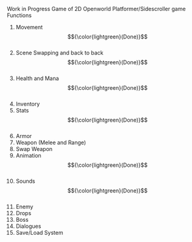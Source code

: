 Work in Progress Game of 2D Openworld Platformer/Sidescroller game <br>
Functions
1.	Movement $${\color{lightgreen}(Done)}$$ <br>
2.	Scene Swapping and back to back $${\color{lightgreen}(Done)}$$ <br>
3.	Health and Mana $${\color{lightgreen}(Done)}$$ <br>
4.	Inventory <br>
5.	Stats $${\color{lightgreen}(Done)}$$ <br>
6.	Armor <br>
7.	Weapon (Melee and Range) <br>
8.	Swap Weapon <br>
9.	Animation $${\color{lightgreen}(Done)}$$ <br>
10.	Sounds $${\color{lightgreen}(Done)}$$ <br>
11.	Enemy <br>
12.	Drops <br>
13.	Boss <br>
14.	Dialogues <br>
15.	Save/Load System <br>
